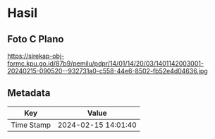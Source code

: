 # Hasil

## Foto C Plano

https://sirekap-obj-formc.kpu.go.id/87b9/pemilu/pdpr/14/01/14/20/03/1401142003001-20240215-090520--932731a0-c558-44e6-8502-fb52e4d04636.jpg


## Metadata

| Key        | Value               |
| ---------- | ------------------- |
| Time Stamp | 2024-02-15 14:01:40 |



